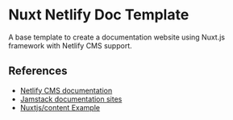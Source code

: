 # Nuxt Netlify Doc Template

A base template to create a documentation website using Nuxt.js framework with Netlify CMS support.

## References

* [Netlify CMS documentation](https://www.netlifycms.org/docs/nuxt/)
* [Jamstack documentation sites](https://www.stackbit.com/blog/jamstack-documentation-sites/)
* [Nuxtjs/content Example](https://github.com/nuxt/content/blob/dev/example)
